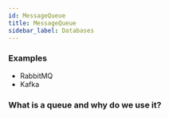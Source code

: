 ```yaml
---
id: MessageQueue
title: MessageQueue
sidebar_label: Databases
---
```


### Examples

- RabbitMQ
- Kafka

### What is a queue and why do we use it?

